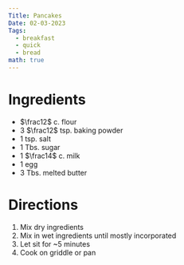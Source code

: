 ```yaml
---
Title: Pancakes
Date: 02-03-2023
Tags:
  - breakfast
  - quick
  - bread
math: true
---
```


# Ingredients

- $\frac12$ c. flour
- 3 $\frac12$ tsp. baking powder
- 1 tsp. salt
- 1 Tbs. sugar
- 1 $\frac14$ c. milk
- 1 egg
- 3 Tbs. melted butter

# Directions
1. Mix dry ingredients
2. Mix in wet ingredients until mostly incorporated
3. Let sit for ~5 minutes
4. Cook on griddle or pan
